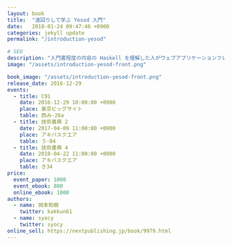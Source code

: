 ```yaml
---
layout: book
title:  "遠回りして学ぶ Yesod 入門"
date:   2018-01-24 09:47:46 +0900
categories: jekyll update
permalink: "/introduction-yesod"

# SEO
description: "入門書程度の内容の Haskell を理解した人がウェブアプリケーションフレームワーク Yesod を使うときに手助けになるような内容です。"
image: "/assets/introduction-yesod-front.png"

book_image: "/assets/introduction-yesod-front.png"
release_date: 2016-12-29
events: 
  - title: C91
    date: 2016-12-29 10:00:00 +0900
    place: 東京ビッグサイト
    table: 西み-26a
  - title: 技術書典 2
    date: 2017-04-09 11:00:00 +0900
    place: アキバスクエア
    table: う-04
  - title: 技術書典 4
    date: 2018-04-22 11:00:00 +0900
    place: アキバスクエア
    table: き34
price:
  event_paper: 1000
  event_ebook: 800
  online_ebook: 1000
authors: 
  - name: 岡本和樹
    twitter: kakkun61
  - name: syocy
    twitter: syocy
online_sell: https://nextpublishing.jp/book/9979.html
---
```

